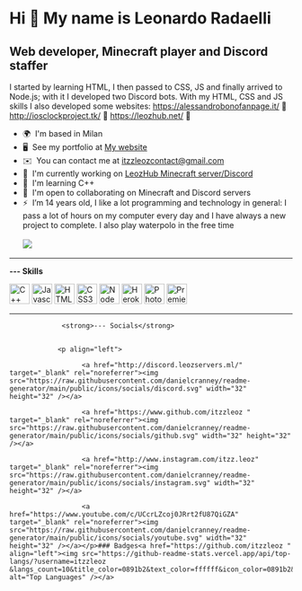 Hi 👋 My name is Leonardo Radaelli
==================================

Web developer, Minecraft player and Discord staffer
---------------------------------------------------

I started by learning HTML, I then passed to CSS, JS and finally arrived to Node.js; with it I developed two Discord bots. With my HTML, CSS and JS skills I also developed some websites: https://alessandrobonofanpage.it/ 📁 http://iosclockproject.tk/ 📁 https://leozhub.net/ 📁

*   🌍  I'm based in Milan
*   🖥️  See my portfolio at [My website](http://leozhub.net/)
*   ✉️  You can contact me at [itzzleozcontact@gmail.com](mailto:itzzleozcontact@gmail.com )
*   🚀  I'm currently working on [LeozHub Minecraft server/Discord](http://discord.leozservers.ml/)
*   🧠  I'm learning C++
*   🤝  I'm open to collaborating on Minecraft and Discord servers
*   ⚡  I’m 14 years old, I like a lot programming and technology in general: I pass a lot of hours on my computer every day and I have always a new project to complete. I also play waterpolo in the free time<br><br><a href="https://www.github.com/itzzleoz " target="_blank" rel="noreferrer"><img
                  src="https://img.shields.io/github/followers/itzzleoz ?logo=github&style=for-the-badge&color=0891b2&labelColor=1c1917" /></a><br>
<hr>
<strong>--- Skills</strong><p align="left">
                                <a href="https://docs.microsoft.com/en-us/cpp/?view=msvc-170" target="_blank" rel="noreferrer"><img src="https://raw.githubusercontent.com/danielcranney/readme-generator/main/public/icons/skills/cplusplus-colored.svg" width="36" height="36" alt="C++" /></a>
                                <a href="https://developer.mozilla.org/en-US/docs/Web/JavaScript" target="_blank" rel="noreferrer"><img src="https://raw.githubusercontent.com/danielcranney/readme-generator/main/public/icons/skills/javascript-colored.svg" width="36" height="36" alt="Javascript" /></a>
                                <a href="https://developer.mozilla.org/en-US/docs/Glossary/HTML5" target="_blank" rel="noreferrer"><img src="https://raw.githubusercontent.com/danielcranney/readme-generator/main/public/icons/skills/html5-colored.svg" width="36" height="36" alt="HTML5" /></a>
                                <a href="https://www.w3.org/TR/CSS/#css" target="_blank" rel="noreferrer"><img src="https://raw.githubusercontent.com/danielcranney/readme-generator/main/public/icons/skills/css3-colored.svg" width="36" height="36" alt="CSS3" /></a>
                                <a href="https://nodejs.org/en/" target="_blank" rel="noreferrer"><img src="https://raw.githubusercontent.com/danielcranney/readme-generator/main/public/icons/skills/nodejs-colored.svg" width="36" height="36" alt="NodeJS" /></a>
                                <a href="https://www.heroku.com/" target="_blank" rel="noreferrer"><img src="https://raw.githubusercontent.com/danielcranney/readme-generator/main/public/icons/skills/heroku-colored.svg" width="36" height="36" alt="Heroku" /></a>
                                <a href="https://www.adobe.com/uk/products/photoshop.html" target="_blank" rel="noreferrer"><img src="https://raw.githubusercontent.com/danielcranney/readme-generator/main/public/icons/skills/photoshop-colored.svg" width="36" height="36" alt="Photoshop" /></a>
                                <a href="https://www.adobe.com/uk/products/premiere.html" target="_blank" rel="noreferrer"><img src="https://raw.githubusercontent.com/danielcranney/readme-generator/main/public/icons/skills/premierepro-colored.svg" width="36" height="36" alt="Premiere Pro" /></a>
                    </p>
<hr>
                    
                 <strong>--- Socials</strong>
                  
                  
                <p align="left">
                          
                      <a href="http://discord.leozservers.ml/" target="_blank" rel="noreferrer"><img src="https://raw.githubusercontent.com/danielcranney/readme-generator/main/public/icons/socials/discord.svg" width="32" height="32" /></a>
                          
                      <a href="https://www.github.com/itzzleoz " target="_blank" rel="noreferrer"><img src="https://raw.githubusercontent.com/danielcranney/readme-generator/main/public/icons/socials/github.svg" width="32" height="32" /></a>
                          
                      <a href="http://www.instagram.com/itzz.leoz" target="_blank" rel="noreferrer"><img src="https://raw.githubusercontent.com/danielcranney/readme-generator/main/public/icons/socials/instagram.svg" width="32" height="32" /></a>
                          
                      <a href="https://www.youtube.com/c/UCcrLZcoj0JRrt2fU87QiGZA" target="_blank" rel="noreferrer"><img src="https://raw.githubusercontent.com/danielcranney/readme-generator/main/public/icons/socials/youtube.svg" width="32" height="32" /></a></p>### Badges<a href="https://github.com/itzzleoz " align="left"><img src="https://github-readme-stats.vercel.app/api/top-langs/?username=itzzleoz &langs_count=10&title_color=0891b2&text_color=ffffff&icon_color=0891b2&bg_color=1c1917&hide_border=true&locale=en&custom_title=Top%20%Languages" alt="Top Languages" /></a>

</p>
